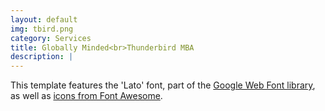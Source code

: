 ```yaml
---
layout: default
img: tbird.png
category: Services
title: Globally Minded<br>Thunderbird MBA
description: |
---
```

This template features the 'Lato' font, part of the [Google Web Font library](http://www.google.com/fonts), as well as [icons from Font Awesome](http://fontawesome.io).
